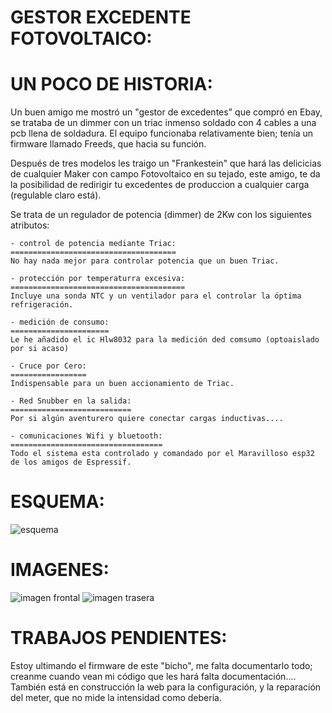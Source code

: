 GESTOR EXCEDENTE FOTOVOLTAICO:
==============================

 UN POCO DE HISTORIA:
 ====================
Un buen amigo me mostró un "gestor de excedentes" que compró en Ebay, se trataba de un dimmer con un triac inmenso soldado con 4 cables a una pcb llena de soldadura.
El equipo funcionaba relativamente bien; tenía un firmware llamado Freeds, que hacia su función.

Después de tres modelos les  traigo un  "Frankestein" que hará las delicicias de cualquier Maker con campo Fotovoltaico en su tejado, este amigo, te da la posibilidad de redirigir tu excedentes de produccion  a cualquier carga (regulable claro está).

Se trata de un regulador de potencia (dimmer) de 2Kw con los siguientes atributos:

    - control de potencia mediante Triac:
    =====================================
    No hay nada mejor para controlar potencia que un buen Triac.

    - protección por temperaturra excesiva:
    =======================================
    Incluye una sonda NTC y un ventilador para el controlar la óptima refrigeración.

    - medición de consumo:    
    ======================
    Le he añadido el ic Hlw8032 para la medición ded comsumo (optoaislado por si acaso)

    - Cruce por Cero:
    =================
    Indispensable para un buen accionamiento de Triac.

    - Red Snubber en la salida:
    ===========================
    Por si algún aventurero quiere conectar cargas inductivas....

    - comunicaciones Wifi y bluetooth:
    ==================================
    Todo el sistema esta controlado y comandado por el Maravilloso esp32 de los amigos de Espressif.

ESQUEMA:
========
![esquema](https://github.com/victorrova/librerias/blob/60fdc79c3b665ba7ccb75779944cb327731e6d5e/imagenes/Schematic_gestor.png)

IMAGENES:
=========
![imagen frontal](https://github.com/victorrova/librerias/blob/60fdc79c3b665ba7ccb75779944cb327731e6d5e/imagenes/IMG_20240121_105323.jpg)
![imagen trasera](https://github.com/victorrova/librerias/blob/60fdc79c3b665ba7ccb75779944cb327731e6d5e/imagenes/IMG_20240103_132508_1.jpg)


TRABAJOS PENDIENTES:
====================
Estoy ultimando el firmware de este "bicho", me falta documentarlo todo; creanme cuando vean mi código que les hará falta documentación....
También está en construcción la web para la configuración, y la reparación del meter, que no mide la intensidad como debería.



